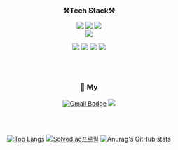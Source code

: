 <div align="center"> <h3> ⚒️Tech Stack⚒️ </h3>
<img src="https://img.shields.io/badge/C++-00599C?style=flat-square&logo=Cplusplus&logoColor=white"/> <img src="https://img.shields.io/badge/C-A8B9CC?style=flat-square&logo=C&logoColor=white"/> <img src="https://img.shields.io/badge/Python-3766AB?style=flat-square&logo=Python&logoColor=white"/> 
  <br>
<img src="https://img.shields.io/badge/Linux-FCC624?style=flat-square&logo=Linux&logoColor=white"/>
  
<img src="https://img.shields.io/badge/Wireshark-1679A7?style=flat-square&logo=Wireshark&logoColor=white"/> <img src="https://img.shields.io/badge/RaspberryPi-A22846?style=flat-square&logo=RaspberryPi&logoColor=white"/> <img src="https://img.shields.io/badge/Visualstudiocode-007ACC?style=flat-square&logo=Visualstudiocode&logoColor=white"/> <img src="https://img.shields.io/badge/QT-41CD52?style=flat-square&logo=QT&logoColor=white"/>
</div>


<br>
<br>

<div align="center"> <h3> 👋 My </h3>   

  [![Gmail Badge](https://img.shields.io/badge/Gmail-d14836?style=flat-square&logo=Gmail&logoColor=white&link=mailto:424tjdwns@gmail.com)](mailto:424tjdwns@gmail.com)
 <img src="https://img.shields.io/badge/Youtube-FF0000?style=flat-square&logo=Youtube&logoColor=white"/> 

<br>
<br>

<!--
**YSJXX/YSJXX** is a ✨ _special_ ✨ repository because its `README.md` (this file) appears on your GitHub profile.
Here are some ideas to get you started:

- 🔭 I’m currently working on ...
- 🌱 I’m currently learning ...
- 👯 I’m looking to collaborate on ...
- 🤔 I’m looking for help with ...
- 💬 Ask me about ...
- 📫 How to reach me: ...
- 😄 Pronouns: ...
- ⚡ Fun fact: ...
-->




[![Top Langs](https://github-readme-stats.vercel.app/api/top-langs/?username=YSJXX&layout=compact)](https://github.com/anuraghazra/github-readme-stats) 
[![Solved.ac프로필](http://mazassumnida.wtf/api/v2/generate_badge?boj=424tjdwns)](https://solved.ac/424tjdwns)
![Anurag's GitHub stats](https://github-readme-stats.vercel.app/api?username=YSJXX&show_icons=true&theme=radical)



</div>

